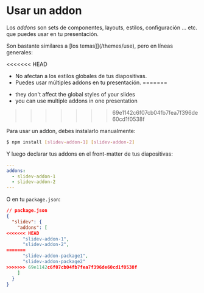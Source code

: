 # Usar un addon

Los _addons_ son sets de componentes, layouts, estilos, configuración ... etc. que puedes usar en tu presentación.

Son bastante similares a [los temas]](/themes/use), pero en líneas generales:

<<<<<<< HEAD
* No afectan a los estilos globales de tus diapositivas.
* Puedes usar múltiples addons en tu presentación.
=======
- they don't affect the global styles of your slides
- you can use multiple addons in one presentation
>>>>>>> 69e1142c6f07cb04fb7fea7f396de60cd1f0538f

Para usar un addon, debes instalarlo manualmente:

```bash
$ npm install [slidev-addon-1] [slidev-addon-2]
```

Y luego declarar tus addons en el front-matter de tus diapositivas:

```yaml
---
addons:
  - slidev-addon-1
  - slidev-addon-2
---
```

O en tu `package.json`:

```json
// package.json
{
  "slidev": {
    "addons": [
<<<<<<< HEAD
      "slidev-addon-1",
      "slidev-addon-2",
=======
      "slidev-addon-package1",
      "slidev-addon-package2"
>>>>>>> 69e1142c6f07cb04fb7fea7f396de60cd1f0538f
    ]
  }
}
```
